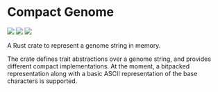 # Compact Genome

[![](http://meritbadge.herokuapp.com/compact-genome)](https://crates.io/crates/compact-genome)
[![](https://docs.rs/compact-genome/badge.svg)](https://docs.rs/compact-genome)
![](https://github.com/sebschmi/compact-genome-rs/workflows/Tests%20and%20Lints/badge.svg?branch=main)

A Rust crate to represent a genome string in memory.

The crate defines trait abstractions over a genome string, and provides different compact implementations.
At the moment, a bitpacked representation along with a basic ASCII representation of the base characters is supported.
